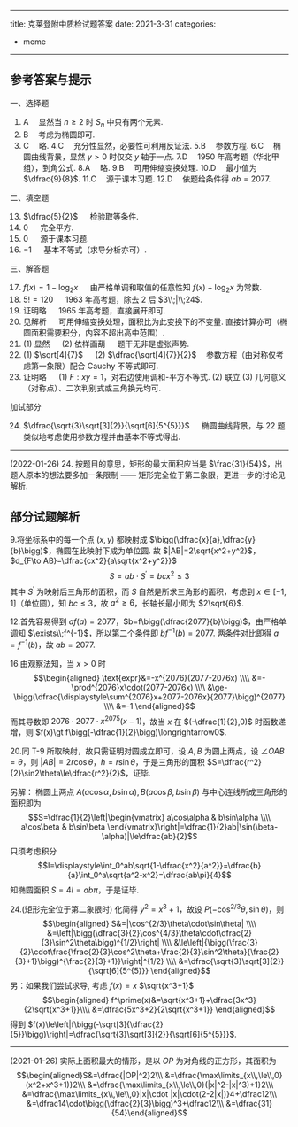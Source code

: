 
---
title: 克莱登附中质检试题答案
date: 2021-3-31
categories:
  - meme
---

## 参考答案与提示

一、选择题

1. A &emsp;显然当 $n\ge2$ 时 $S_n$ 中只有两个元素.
2. B &emsp;考虑为椭圆即可.
3. C &emsp;略.
4.C &emsp;充分性显然，必要性可利用反证法.
5.B &emsp;参数方程.
6.C &emsp;椭圆曲线背景，显然 $y\gt0$ 时仅交 $y$ 轴于一点.
7.D &emsp;1950 年高考题（华北甲组），到角公式.
8.A &emsp;略.
9.B &emsp;可用伸缩变换处理.
10.D &emsp;最小值为 $\dfrac{9}{8}$.
11.C &emsp;源于课本习题.
12.D &emsp;依题给条件得 $ab=2077$.

二、填空题

13. $\dfrac{5}{2}$ &emsp; 检验取等条件.
14. $0$ &emsp; 完全平方.
15. $0$ &emsp; 源于课本习题.
16. $-1$ &emsp; 基本不等式（求导分析亦可）.

三、解答题

17. $f(x)=1-\log_2x$ &emsp; 由严格单调和取值的任意性知 $f(x)+\log_2x$ 为常数.
18. $5!=120$ &emsp; 1963 年高考题，除去 $2$ 后 $3\\;|\\;24$.
19. 证明略 &emsp; 1965 年高考题，直接展开即可.
20. 见解析 &emsp; 可用伸缩变换处理，面积比为此变换下的不变量. 直接计算亦可（椭圆面积需要积分，内容不超出高中范围）.
21. (1) 显然 &emsp; (2) 依样画葫 &emsp; 题干无非是虚张声势.
22. (1) $\sqrt[4]{7}$ &emsp; (2) $\dfrac{\sqrt[4]{7}}{2}$ &emsp;参数方程（由对称仅考虑第一象限）配合 Cauchy 不等式即可.
23. 证明略 &emsp; (1) $F:xy=1$，对右边使用调和-平方不等式. (2) 联立 (3) 几何意义（对称点）、二次判别式或三角换元均可.

加试部分

24. $\dfrac{\sqrt{3}\sqrt[3]{2}}{\sqrt[6]{5^{5}}}$ &emsp; 椭圆曲线背景，与 22 题类似地考虑使用参数方程并由基本不等式得出.
---
$($2022-01-26$)$ 24. 按题目的意思，矩形的最大面积应当是 $\frac{31}{54}$，出题人原本的想法要多加一条限制 $——$ 矩形完全位于第二象限，更进一步的讨论见解析.

## 部分试题解析

9.将坐标系中的每一个点 $(x,y)$ 都映射成 $\bigg(\dfrac{x}{a},\dfrac{y}{b}\bigg)$，椭圆在此映射下成为单位圆.
故 $|AB|=2\sqrt{x^2+y^2}$，$d_{F\to AB}=\dfrac{cx^2}{a\sqrt{x^2+y^2}}$
$$S=ab\cdot S^\prime=bcx^2\le3$$ 其中 $S^\prime$ 为映射后三角形的面积，而 $S$ 自然是所求三角形的面积，考虑到 $x\in[-1,1]$（单位圆），知 $bc\le3$，故 $a^2\ge6$，长轴长最小即为 $2\sqrt{6}$.

12.首先容易得到 $af(a)=2077$，$b=f\bigg(\dfrac{2077}{b}\bigg)$，由严格单调知 $\exists\\;f^{-1}$，所以第二个条件即 $bf^{-1}(b)=2077$. 两条件对比即得 $a=f^{-1}(b)$，故 $ab=2077$.

16.由观察法知，当 $x\gt 0$ 时 $$\begin{aligned} \text{expr}&=-x^{2076}(2077-2076x) \\\\ &=-\prod^{2076}x\cdot(2077-2076x) \\\\ &\ge-\bigg(\dfrac{\displaystyle\sum^{2076}x+2077-2076x}{2077}\bigg)^{2077} \\\\ &=-1 \end{aligned}$$
而其导数即 $2076\cdot2077\cdot x^{2075}(x-1)$，故当 $x$ 在 $(-\dfrac{1}{2},0)$ 时函数递增，则 $f(x)\gt f\bigg(-\dfrac{1}{2}\bigg)\longrightarrow0$.

20.同 T-9 所取映射，故只需证明对圆成立即可，设 $A,B$ 为圆上两点，设 $\angle OAB=\theta$，则 $|AB|=2r\cos\theta$，$h=r\sin\theta$，于是三角形的面积 $S=\dfrac{r^2}{2}\sin2\theta\le\dfrac{r^2}{2}$，证毕.

另解：
椭圆上两点 $A(a\cos\alpha,b\sin\alpha),B(a\cos\beta,b\sin\beta)$
与中心连线所成三角形的面积即为 $$S=\dfrac{1}{2}\left|\begin{vmatrix} a\cos\alpha & b\sin\alpha \\\\ a\cos\beta & b\sin\beta \end{vmatrix}\right|=\dfrac{1}{2}ab|\sin(\beta-\alpha)|\le\dfrac{ab}{2}$$ 只须考虑积分 $$I=\displaystyle\int_0^ab\sqrt{1-\dfrac{x^2}{a^2}}=\dfrac{b}{a}\int_0^a\sqrt{a^2-x^2}=\dfrac{ab\pi}{4}$$ 知椭圆面积 $S=4I=ab\pi$，于是证毕.

24.$($矩形完全位于第二象限时$)$ 化简得 $y^2=x^3+1$，故设 $P(-\cos^{2/3}\theta,\sin\theta)$，则
$$\begin{aligned} S&=|\cos^{2/3}\theta\cdot\sin\theta| \\\\ &=\left|\bigg(\dfrac{3}{2}\cos^{4/3}\theta\cdot\dfrac{2}{3}\sin^2\theta\bigg)^{1/2}\right| \\\\ &\le\left|{\bigg(\frac{3}{2}\cdot\frac{\frac{2}{3}\cos^2\theta+\frac{2}{3}\sin^2\theta}{\frac{2}{3}+1}\bigg)^{\frac{2}{3}+1}}\right|^{1/2} \\\\ &=\dfrac{\sqrt{3}\sqrt[3]{2}}{\sqrt[6]{5^{5}}} \end{aligned}$$ 另：如果我们尝试求导, 考虑 $f(x)=x$ $\sqrt{x^3+1}$
$$\begin{aligned} f^\prime(x)&=\sqrt{x^3+1}+\dfrac{3x^3}{2\sqrt{x^3+1}}\\\\ &=\dfrac{5x^3+2}{2\sqrt{x^3+1}} \end{aligned}$$ 得到 $f(x)\le\left|f\bigg(-\sqrt[3]{\dfrac{2}{5}}\bigg)\right|=\dfrac{\sqrt{3}\sqrt[3]{2}}{\sqrt[6]{5^{5}}}$.

---

$($2021-01-26$)$ 实际上面积最大的情形，是以 $OP$ 为对角线的正方形，其面积为
$$\begin{aligned}S&=\dfrac{|OP|^2}2\\\ &=\dfrac{\max\limits_{x\\,\le\\,0}(x^2+x^3+1)}2\\\ &=\dfrac{\max\limits_{x\\,\le\\,0}(|x|^2-|x|^3)+1}2\\\ &=\dfrac{\max\limits_{x\\,\le\\,0}|x|\cdot |x|\cdot(2-2|x|)}4+\dfrac12\\\ &=\dfrac14\cdot\bigg(\dfrac{2}{3}\bigg)^3+\dfrac12\\\ &=\dfrac{31}{54}\end{aligned}$$



